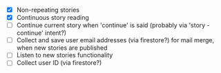 - [x] Non-repeating stories
- [x] Continuous story reading
- [ ] Continue current story when 'continue' is said (probably via 'story - continue' intent?)
- [ ] Collect and save user email addresses (via firestore?) for mail merge, when new stories are published
- [ ] Listen to new stories functionality
- [ ] Collect user ID (via firestore?)
